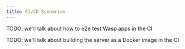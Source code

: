 ```yaml
---
title: CI/CD Scenarios
---
```


TODO: we'll talk about how to e2e test Wasp apps in the CI

TODO: we'll talk about building the server as a Docker image in the CI
